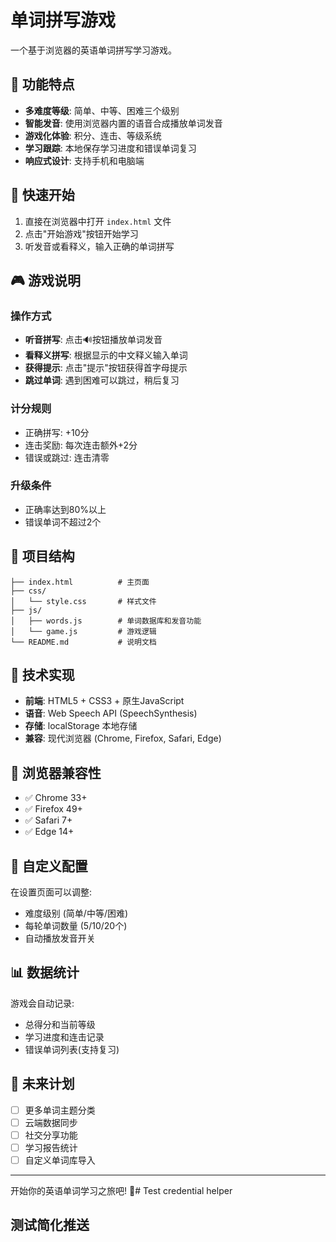 # 单词拼写游戏

一个基于浏览器的英语单词拼写学习游戏。

## 🎯 功能特点

- **多难度等级**: 简单、中等、困难三个级别
- **智能发音**: 使用浏览器内置的语音合成播放单词发音
- **游戏化体验**: 积分、连击、等级系统
- **学习跟踪**: 本地保存学习进度和错误单词复习
- **响应式设计**: 支持手机和电脑端

## 🚀 快速开始

1. 直接在浏览器中打开 `index.html` 文件
2. 点击"开始游戏"按钮开始学习
3. 听发音或看释义，输入正确的单词拼写

## 🎮 游戏说明

### 操作方式
- **听音拼写**: 点击🔊按钮播放单词发音
- **看释义拼写**: 根据显示的中文释义输入单词
- **获得提示**: 点击"提示"按钮获得首字母提示
- **跳过单词**: 遇到困难可以跳过，稍后复习

### 计分规则
- 正确拼写: +10分
- 连击奖励: 每次连击额外+2分
- 错误或跳过: 连击清零

### 升级条件
- 正确率达到80%以上
- 错误单词不超过2个

## 📁 项目结构

```
├── index.html          # 主页面
├── css/
│   └── style.css       # 样式文件
├── js/
│   ├── words.js        # 单词数据库和发音功能
│   └── game.js         # 游戏逻辑
└── README.md           # 说明文档
```

## 🔧 技术实现

- **前端**: HTML5 + CSS3 + 原生JavaScript
- **语音**: Web Speech API (SpeechSynthesis)
- **存储**: localStorage 本地存储
- **兼容**: 现代浏览器 (Chrome, Firefox, Safari, Edge)

## 📱 浏览器兼容性

- ✅ Chrome 33+
- ✅ Firefox 49+
- ✅ Safari 7+
- ✅ Edge 14+

## 🎨 自定义配置

在设置页面可以调整:
- 难度级别 (简单/中等/困难)
- 每轮单词数量 (5/10/20个)
- 自动播放发音开关

## 📊 数据统计

游戏会自动记录:
- 总得分和当前等级
- 学习进度和连击记录
- 错误单词列表(支持复习)

## 🔮 未来计划

- [ ] 更多单词主题分类
- [ ] 云端数据同步
- [ ] 社交分享功能
- [ ] 学习报告统计
- [ ] 自定义单词库导入

---

开始你的英语单词学习之旅吧! 🚀# Test credential helper
## 测试简化推送
